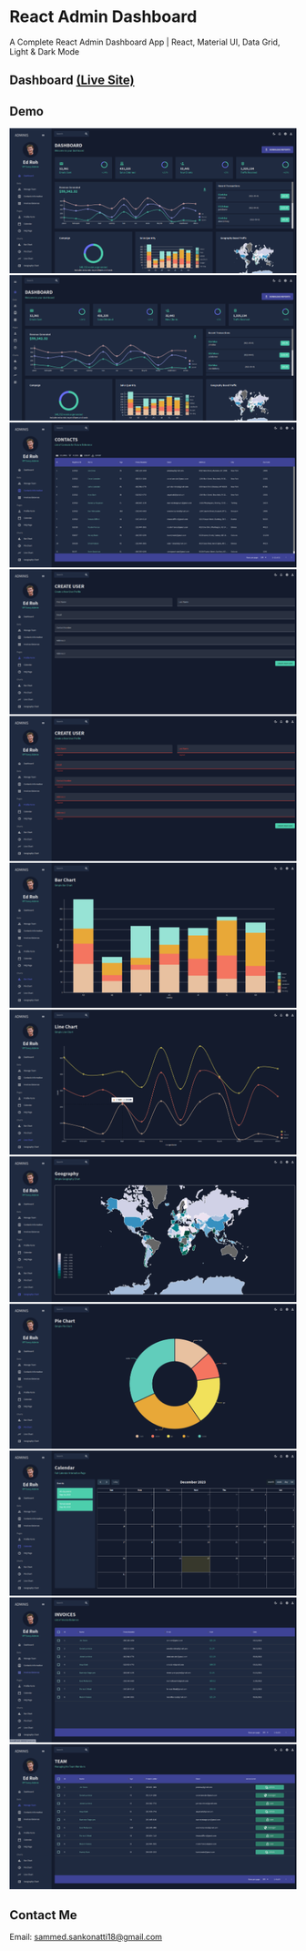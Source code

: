 # React Admin Dashboard

A Complete React Admin Dashboard App | React, Material UI, Data Grid, Light & Dark Mode

## Dashboard [(Live Site)](https://edroh-admin-dashboard.netlify.app/)

## Demo
![preview](public/preview/home-page.png)
![preview](public/preview/dashboard.png)
![preview](public/preview/contacts-page.png)
![preview](public/preview/create-user-page.png)
![preview](public/preview/create-user-page-validations.png)
![preview](public/preview/bar-graph.png)
![preview](public/preview/line-chart.png)
![preview](public/preview/map-page.png)
![preview](public/preview/pie-chart.png)
![preview](public/preview/calender-page.png)
![preview](public/preview/invoices-page.png)
![preview](public/preview/userlist-page.png)

## Contact Me

Email: sammed.sankonatti18@gmail.com
